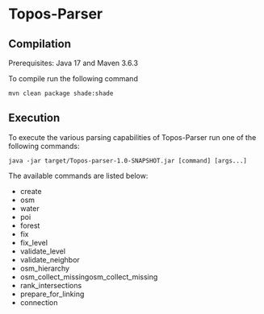 # Topos-Parser

## Compilation

Prerequisites: Java 17 and Maven 3.6.3

To compile run the following command

    mvn clean package shade:shade

## Execution

To execute the various parsing capabilities of Topos-Parser run one of the following commands:

    java -jar target/Topos-parser-1.0-SNAPSHOT.jar [command] [args...]

The available commands are listed below:

  - create
  - osm
  - water
  - poi
  - forest
  - fix
  - fix_level
  - validate_level
  - validate_neighbor
  - osm_hierarchy
  - osm_collect_missingosm_collect_missing
  - rank_intersections
  - prepare_for_linking
  - connection
